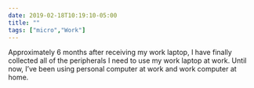 ```yaml
---
date: 2019-02-18T10:19:10-05:00
title: ""
tags: ["micro","Work"]
---
```

Approximately 6 months after receiving my work laptop, I have finally collected all of the peripherals I need to use my work laptop at work. Until now, I’ve been using personal computer at work and work computer at home.
